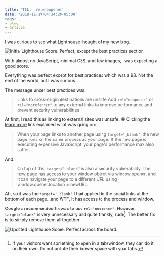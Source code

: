 ```yaml
---
title: 'TIL:  rel=noopener'
date: '2018-11-19T04:34:20-05:00'
tags:
- blog
- article
---
```


I was curious to see what Lighthouse thought of my new blog.

![Initial Lighthouse Score. Perfect, except the best practices section.](/assets/images/posts/noopener/lighthouse_1.png)

With almost no JavaScript, minimal CSS, and few images, I was expecting a good score.

Everything was perfect except for best practices which was a 93. Not the end of the world, but I was curious.

The message under best practices was:

> Links to cross-origin destinations are unsafe
> Add `rel="noopener"` or `rel="noreferrer"` to any external links to improve performance and prevent security vulnerabilities

At first, I read this as linking to external sites was unsafe. 😁 Clicking the [ learn more](https://developers.google.com/web/tools/lighthouse/audits/noopener) link explained what was going on:

> When your page links to another page using `target="_blank"`, the new page runs on the same process as your page. If the new page is executing expensive JavaScript, your page's performance may also suffer.

And:

> On top of this, `target="_blank"` is also a security vulnerability. The new page has access to your window object via window.opener, and it can navigate your page to a different URL using window.opener.location = newURL.

Ah, so it was the `target='_blank'` I had applied to the social links at the bottom of each page...and WTF, it has access to the process and window.

Google's recommended fix was to use `rel="noopener"`. However, `target="blank"` is very unnecessary and quite frankly, rude[^1]. The better fix is to simply remove them all together.

![Updated Lighthouse Score. Perfect across the board.](/assets/images/posts/noopener/lighthouse_2.png)

[^1]: If your visitors want something to open in a tab/window, they can do it on their own. Do not pollute their brower space with your tabs.
